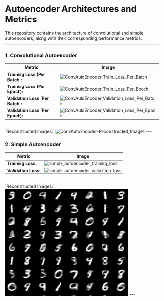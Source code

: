 # Autoencoder Architectures and Metrics

This repository contains the architecture of convolutional and simple autoencoders, along with their corresponding performance metrics.

---

### 1. Convolutional Autoencoder
| **Metric**   | **Image** |
|--------------|-----------|
| **Training Loss (Per Batch):** | <img width="80%" style="max-height: 350px;" alt="ConvAutoEncoder_Train_Loss_Per_Batch" src="../images/ConvAutoEncoder_Train_Loss_Per_Batch.png"> |
| **Training Loss (Per Epoch):** | <img width="80%" style="max-height: 350px;" alt="ConvAutoEncoder_Train_Loss_Per_Epoch" src="../images/ConvAutoEncoder_Train_Loss_Per_Epoch.png"> |
| **Validation Loss (Per Batch):** | <img width="80%" style="max-height: 350px;" alt="ConvAutoEncoder_Validation_Loss_Per_Batch" src="../images/ConvAutoEncoder_Validation_Loss_Per_Batch.png"> |
| **Validation Loss (Per Epoch):** | <img width="80%" style="max-height: 350px;" alt="ConvAutoEncoder_Validation_Loss_Per_Epoch" src="../images/ConvAutoEncoder_Validation_Loss_Per_Epoch.png"> |
<br>
`Reconstructed Images:`
<img width="80%" style="max-height: 350px;" alt="ConvAutoEncoder-Reconstructed_Images" src="./ConvAutoEncoder_Reconstructed_Images.png"> 
---

### 2. Simple Autoencoder
| **Metric**   | **Image** |
|--------------|-----------|
| **Training Loss:** | <img width="80%" style="max-height: 350px;" alt="simple_autoencoder_training_loss" src="../images/simple_autoencoder_training_loss.png"> |
| **Validation Loss:** | <img width="80%" style="max-height: 350px;" alt="simple_autoencoder_validation_loss" src="../images/simple_autoencoder_validation_loss.png"> |
<br>
`Reconstructed Images:` 
<img width="80%" style="max-height: 350px;" alt="simple_autoencoder_gen_images" src="../images/simple_autoencoder_gen_images.png"> 
---
